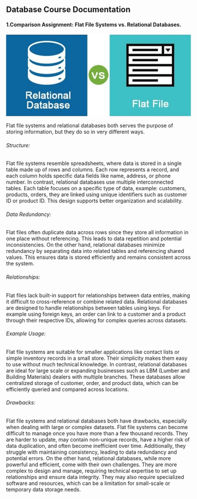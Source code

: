 ## Database Course Documentation

#### 1.Comparison Assignment: Flat File Systems vs. Relational Databases.

![Flat File Systems vs. Relational Databases](images/Relational-Database-vs-Flat-File.jpg)

Flat file systems and relational databases both serves the purpose of storing information, but they do so in very different ways.
###### Structure:
  Flat file systems resemble spreadsheets, where data is stored in a single table made up of rows and columns. Each row represents a record, and each column holds specific data fields like name, address, or phone number.
  In contrast, relational databases use multiple interconnected tables. Each table focuses on a specific type of data, example: customers, products, orders, they are linked using unique identifiers such as customer ID or product ID. This design supports better organization and scalability.


###### Data Redundancy:
  Flat files often duplicate data across rows since they store all information in one place without referencing. This leads to data repetition and potential inconsistencies. 
  On the other hand, relational databases minimize redundancy by separating data into related tables and referencing shared values. This ensures data is stored efficiently and remains consistent across the system.


###### Relationships:
  Flat files lack built-in support for relationships between data entries, making it difficult to cross-reference or combine related data. Relational databases are designed to handle relationships between tables using keys.
  For example using foreign keys, an order can link to a customer and a product through their respective IDs, allowing for complex queries across datasets.


###### Example Usage:
  Flat file systems are suitable for smaller applications like contact lists or simple inventory records in a small store. Their simplicity makes them easy to use without much technical knowledge.
  In contrast, relational databases are ideal for large scale or expanding businesses such as LBM (Lumber and Building Materials) dealers with multiple branches. These databases allow centralized storage of customer, order, and product data, which can be efficiently queried and compared across locations.


###### Drawbacks:
  Flat file systems and relational databases both have drawbacks, especially when dealing with large or complex datasets. Flat file systems can become difficult to manage once you have more than a few thousand records.
  They are harder to update, may contain non-unique records, have a higher risk of data duplication, and often become inefficient over time. Additionally, they struggle with maintaining consistency, leading to data redundancy and potential errors.
  On the other hand, relational databases, while more powerful and efficient, come with their own challenges. They are more complex to design and manage, requiring technical expertise to set up relationships and ensure data integrity. They may also require specialized software and resources, which can be a limitation for small-scale or temporary data storage needs.
